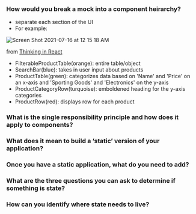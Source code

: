 ### How would you break a mock into a component heirarchy?
- separate each section of the UI
- For example: 

![Screen Shot 2021-07-16 at 12 15 18 AM](https://user-images.githubusercontent.com/53208269/125907740-5a6aad73-3fb5-4c8a-b8c4-7ae357927758.png)

from [Thinking in React](https://reactjs.org/docs/thinking-in-react.html)

  - FilterableProductTable(orange): entire table/object
  - SearchBar(blue): takes in user input about products
  - ProductTable(green): categorizes data based on 'Name' and 'Price' on an x-axis and 'Sporting Goods' and 'Electronics' on the y-axis
  - ProductCategoryRow(turquoise): emboldened heading for the y-axis categories
  - ProductRow(red): displays row for each product

### What is the single responsibility principle and how does it apply to components?

### What does it mean to build a ‘static’ version of your application?

### Once you have a static application, what do you need to add?

### What are the three questions you can ask to determine if something is state?

### How can you identify where state needs to live?
